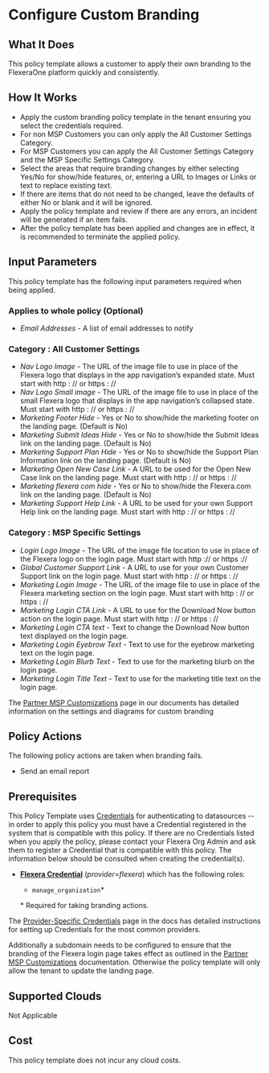 # Configure Custom Branding

## What It Does

This policy template allows a customer to apply their own branding to the FlexeraOne platform quickly and consistently.

## How It Works

- Apply the custom branding policy template in the tenant ensuring you select the credentials required.
- For non MSP Customers you can only apply the All Customer Settings Category.
- For MSP Customers you can apply the All Customer Settings Category and the MSP Specific Settings Category.
- Select the areas that require branding changes by either selecting Yes/No for show/hide features, or, entering a URL to Images or Links or text to replace existing text.
- If there are items that do not need to be changed, leave the defaults of either No or blank and it will be ignored.
- Apply the policy template and review if there are any errors, an incident will be generated if an item fails.
- After the policy template has been applied and changes are in effect, it is recommended to terminate the applied policy.

## Input Parameters

This policy template has the following input parameters required when being applied.

### Applies to whole policy (Optional)

- *Email Addresses* - A list of email addresses to notify

### Category : All Customer Settings

- *Nav Logo Image* - The URL of the image file to use in place of the Flexera logo that displays in the app navigation’s expanded state. Must start with http : // or https : //
- *Nav Logo Small image* - The URL of the image file to use in place of the small Flexera logo that displays in the app navigation’s collapsed state. Must start with http : // or https : //
- *Marketing Footer Hide* - Yes or No to show/hide the marketing footer on the landing page. (Default is No)
- *Marketing Submit Ideas Hide* - Yes or No to show/hide the Submit Ideas link on the landing page. (Default is No)
- *Marketing Support Plan Hide* - Yes or No to show/hide the Support Plan Information link on the landing page. (Default is No)
- *Marketing Open New Case Link* - A URL to be used for the Open New Case link on the landing page. Must start with http : // or https : //
- *Marketing flexera com hide* - Yes or No to show/hide the Flexera.com link on the landing page. (Default is No)
- *Marketing Support Help Link* - A URL to be used for your own Support Help link on the landing page. Must start with http : // or https : //

### Category : MSP Specific Settings

- *Login Logo Image* - The URL of the image file location to use in place of the Flexera logo on the login page. Must start with http  :// or https  ://
- *Global Customer Support Link* - A URL to use for your own Customer Support link on the login page. Must start with http : // or https : //
- *Marketing Login Image* - The URL of the image file to use in place of the Flexera marketing section on the login page. Must start with http : // or https : //
- *Marketing Login CTA Link* - A URL to use for the Download Now button action on the login page. Must start with http : // or https : //
- *Marketing Login CTA text* - Text to change the Download Now button text displayed on the login page.
- *Marketing Login Eyebrow Text* - Text to use for the eyebrow marketing text on the login page.
- *Marketing Login Blurb Text* - Text to use for the marketing blurb on the login page.
- *Marketing Login Title Text* - Text to use for the marketing title text on the login page.

The [Partner MSP Customizations](https://docs.flexera.com/flexera/EN/Administration/PartnerMSPCustomizations.htm) page in our documents has detailed information on the settings and diagrams for custom branding

## Policy Actions

The following policy actions are taken when branding fails.

- Send an email report

## Prerequisites

This Policy Template uses [Credentials](https://docs.flexera.com/flexera/EN/Automation/ManagingCredentialsExternal.htm) for authenticating to datasources -- in order to apply this policy you must have a Credential registered in the system that is compatible with this policy. If there are no Credentials listed when you apply the policy, please contact your Flexera Org Admin and ask them to register a Credential that is compatible with this policy. The information below should be consulted when creating the credential(s).

- [**Flexera Credential**](https://docs.flexera.com/flexera/EN/Automation/ProviderCredentials.htm) (*provider=flexera*) which has the following roles:
  - `manage_organization`*

  \* Required for taking branding actions.

The [Provider-Specific Credentials](https://docs.flexera.com/flexera/EN/Automation/ProviderCredentials.htm) page in the docs has detailed instructions for setting up Credentials for the most common providers.

Additionally a subdomain needs to be configured to ensure that the branding of the Flexera login page takes effect as outlined in the [Partner MSP Customizations](https://docs.flexera.com/flexera/EN/Administration/PartnerMSPCustomizations.htm) documentation. Otherwise the policy template will only allow the tenant to update the landing page.

## Supported Clouds

Not Applicable

## Cost

This policy template does not incur any cloud costs.
